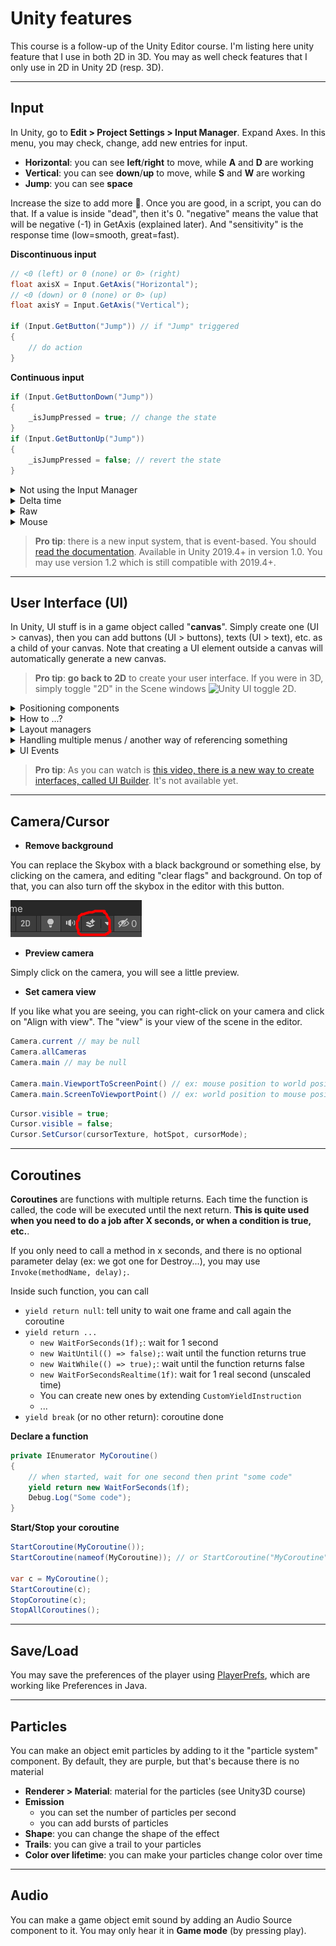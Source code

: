 # Unity features

This course is a follow-up of the Unity Editor course. I'm listing here unity feature that I use in both 2D in 3D. You may as well check features that I only use in 2D in Unity 2D (resp. 3D).

<hr class="sr">

## Input

In Unity, go to **Edit > Project Settings > Input Manager**. Expand Axes. In this menu, you may check, change, add new entries for input.

* **Horizontal**: you can see **left**/**right** to move, while **A** and **D** are working
* **Vertical**: you can see **down**/**up** to move, while **S** and **W** are working
* **Jump**: you can see **space**

Increase the size to add more 🚀. Once you are good, in a script, you can do that. If a value is inside "dead", then it's 0. "negative" means the value that will be negative (-1) in GetAxis (explained later). And "sensitivity" is the response time (low=smooth, great=fast).

<div class="row row-cols-md-2 mx-0"><div>

**Discontinuous input**

```cs
// <0 (left) or 0 (none) or 0> (right)
float axisX = Input.GetAxis("Horizontal");
// <0 (down) or 0 (none) or 0> (up)
float axisY = Input.GetAxis("Vertical");

if (Input.GetButton("Jump")) // if "Jump" triggered
{
    // do action
}
```
</div><div>

**Continuous input**

```cs
if (Input.GetButtonDown("Jump"))
{
    _isJumpPressed = true; // change the state
}
if (Input.GetButtonUp("Jump"))
{
    _isJumpPressed = false; // revert the state
}
```
</div></div>

<details class="details-e">
<summary>Not using the Input Manager</summary>

**For testing purposes**, you may also directly use the key. Once you did check, be a good fellow, and use the input manager 🤓.

```cs
bool pressed = Input.GetKey(KeyCode.Space);
bool down = Input.GetKeyDown(KeyCode.Space);
bool up = Input.GetKeyUp(KeyCode.Space);
```
</details>

<details class="details-e">
<summary>Delta time</summary>

As explained in the game engine course, delta time is important. If you are planning to update the position by 10 m/s, then having variations such as 9 m/s one time, then 11 m/s another time, are not good right 😬?

```cs
// you should (MUST) store 10 in an attribute
var speed = 10 * Time.deltaTime;
```
</details>

<details class="details-e">
<summary>Raw</summary>

When you are using the method not raw, you will see that the player will still move a bit after you stop pressing a key. This is great, but if this is not what you want, you can use

```cs
float axisX = Input.GetAxisRaw("Horizontal");
```
</details>

<details class="details-e">
<summary>Mouse</summary>

* **Input Mouse**

**Note that you don't need this if you are using the input manager** (simply use the name of the input as always).

```cs
// b is 0 = Left-Click, 1 = Right-Click, 2 = Middle-Click
Input.GetMouseButton(b);
Input.GetMouseButtonDown(b);
Input.GetMouseButtonUp(b);
```

* **Mouse events**

You can react to even such as "Mouse is over this game object", ... which the following functions are available in every Game Object.

```cs
private void OnMouseUp() {}
private void OnMouseDown() {}
private void OnMouseOver() {}
private void OnMouseEnter() {}
private void OnMouseExit() {}
```
</details>

> **Pro tip**: there is a new input system, that is event-based. You should [read the documentation](https://docs.unity3d.com/Packages/com.unity.inputsystem@1.2/manual/index.html). Available in Unity 2019.4+ in version 1.0. You may use version 1.2 which is still compatible with 2019.4+.

<hr class="sl">

## User Interface (UI)

In Unity, UI stuff is in a game object called "**canvas**". Simply create one (UI > canvas), then you can add buttons (UI > buttons), texts (UI > text), etc. as a child of your canvas. Note that creating a UI element outside a canvas will automatically generate a new canvas.

> **Pro tip**: **go back to 2D** to create your user interface. If you were in 3D, simply toggle "2D" in the Scene windows ![Unity UI toggle 2D](images/toggle2D.png).

<details class="details-e">
<summary>Positioning components</summary>

It's not the best to manually place something in your canvas. What if a user got a window smaller or larger? **We are usually using anchors (`ancrage`) to position components**.

Click on a UI element, and check the "Rect Transform". Then click on this (**Anchor presets**) ![Unity UI Anchor presets](images/anchor_presets.png).

By pressing **ALT** and clicking on elements of the grid, you can position your component somewhere in the canvas, and you can stretch it too (increase width, height, both).

Here is an example of positioning an image near the top.

![Example Unity UI Anchor presets](images/anchor_presets.gif)
</details>

<details class="details-e">
<summary>How to ...?</summary>

* **Responsive canvas**

If you are **not using anchors**, you can click on your canvas, and in the component "canvas scaler", set **mode to "scale with the screen size"** while defining a size. I think it's better to use anchors.

* **Handle backgrounds**

You can create an Image, or an empty component, or do this on any component having the component "Image". You may drop a **sprite** (see 2D-sprites) in "Source Image" to create a **background image**, and/or you may **change the color**/**add a material**.

* **Override width/height/...**

If you want to override the minimum/preferred/... width, height, then you can do that by adding a **Layout element component** to the game object you want to override. You can use this when you got components inside another, and you want one to act a bit differently.

* **Auto-resize components**

If you got a component with some text, you may want your component to auto-resize itself, when the text is shorter or longer, smaller or bigger. You can do that by adding a component called "Content Size Fitter" and setting either (or both) fields to "Preferred size".

> **Pro tip**: you may have to add a layout, for instance, a horizontal layout, which is allowing you to use padding too.
</details>

<details class="details-e">
<summary>Layout managers</summary>

**Layout managers** (`gestionnaires de mise en page`) are components allowing you to design easily your interface. You need **to create an empty game object** (empty is not mandatory) and give it to the layout manager. Once you did, **children of the** empty **game object will be displayed according to the manager you picked**.

If you are familiar with Swing in Java, then this is quite similar.

* **Horizontal Layout**

Components are on the same line, with a gap (that is 0 by default).

* **Vertical Layout**

One component per line, with a gap between lines (that is 0 by default).

* **Grid Layout**

A horizontal layout by default. You can make columns and rows by selecting another value for the field "constraint".
</details>

<details class="details-e">
<summary>Handling multiple menus / another way of referencing something</summary>

You could create multiple canvas, and turn them on/off. I heard that Unity is advising against this, but I couldn't find proof that this is not a good practice. Anyway, another way to

* create a canvas, and put everything inside
* Add a component "XXXManager" (your script) on the canvas
* Add a component "XXXElement" (your script) on each menu (you may use "Empty Game objects", and put your stuff inside)

Then, in the manager, you are using `GetComponentsInChildren<XXXElement>`. As each component got a field "gameObject" for the associated game object, you got your menus too from their components. You may add a method in **XXXElement** returning the kind of menu (use an enum) to do specific stuff according to the kind of menu.
</details>

<details class="details-e">
<summary>UI Events</summary>

You can add a listener <small>(a method that will be called when an event is triggered)</small>

* in the code

```cs
GetComponent<Button>().onClick.AddListener(() => {});
GetComponent<Button>().onClick.AddListener(MyMethod);
```

* in the editor

You need to add an entry inside "On Click" (ex: Button > On Click). Select "Runtime Only" and drag and drop a component having the script in which you got the method you want to call. Then select the method in "No Function".
</details>

> **Pro tip**: As you can watch is [this video, there is a new way to create interfaces, called UI Builder](https://www.youtube.com/watch?v=NQYHIH0BJbs&ab_channel=CocoCode). It's not available yet.

<hr class="sr">

## Camera/Cursor

<div class="row row-cols-md-2 mx-0"><div>

* **Remove background**

You can replace the Skybox with a black background or something else, by clicking on the camera, and editing "clear flags" and background. On top of that, you can also turn off the skybox in the editor with this button.

![Unity Toggle Skybox](images/toggle_skybox.png)

* **Preview camera**

Simply click on the camera, you will see a little preview.

* **Set camera view**

If you like what you are seeing, you can right-click on your camera and click on "Align with view". The "view" is your view of the scene in the editor.
</div><div class="align-self-center">

```cs
Camera.current // may be null
Camera.allCameras
Camera.main // may be null

Camera.main.ViewportToScreenPoint() // ex: mouse position to world position
Camera.main.ScreenToViewportPoint() // ex: world position to mouse position
```

```cs
Cursor.visible = true;
Cursor.visible = false;
Cursor.SetCursor(cursorTexture, hotSpot, cursorMode);
```
</div></div>

<hr class="sl">

## Coroutines

**Coroutines** are functions with multiple returns. Each time the function is called, the code will be executed until the next return. **This is quite used when you need to do a job after X seconds, or when a condition is true, etc.**.

<div class="row row-cols-md-2 mx-0"><div>

If you only need to call a method in x seconds, and there is no optional parameter delay (ex: we got one for Destroy...), you may use `Invoke(methodName, delay);`.

Inside such function, you can call

* `yield return null`: tell unity to wait one frame and call again the coroutine
* `yield return ...`
	* `new WaitForSeconds(1f);`: wait for 1 second
	* `new WaitUntil(() => false);`: wait until the function returns true
	* `new WaitWhile(() => true);`: wait until the function returns false
	* `new WaitForSecondsRealtime(1f)`: wait for 1 real second (unscaled time)
	* You can create new ones by extending `CustomYieldInstruction`
	* ...
* `yield break` (or no other return): coroutine done
</div><div class="align-self-center">

**Declare a function**

```cs
private IEnumerator MyCoroutine()
{
	// when started, wait for one second then print "some code"
	yield return new WaitForSeconds(1f);
	Debug.Log("Some code");
}
```

**Start/Stop your coroutine**

```cs
StartCoroutine(MyCoroutine());
StartCoroutine(nameof(MyCoroutine)); // or StartCoroutine("MyCoroutine");

var c = MyCoroutine();
StartCoroutine(c);
StopCoroutine(c);
StopAllCoroutines();
```
</div></div>

<hr class="sr">

## Save/Load

You may save the preferences of the player using [PlayerPrefs](https://docs.unity3d.com/ScriptReference/PlayerPrefs.html), which are working like Preferences in Java.

<hr class="sl">

## Particles

You can make an object emit particles by adding to it the "particle system" component. By default, they are purple, but that's because there is no material

* **Renderer > Material**: material for the particles (see Unity3D course)
* **Emission**
    * you can set the number of particles per second
    * you can add bursts of particles
* **Shape**: you can change the shape of the effect
* **Trails**: you can give a trail to your particles
* **Color over lifetime**: you can make your particles change color over time

<hr class="sr">

## Audio

You can make a game object emit sound by adding an Audio Source component to it. You may only hear it in **Game mode** (by pressing play).